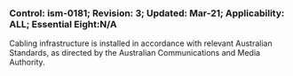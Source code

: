 ### Control: ism-0181; Revision: 3; Updated: Mar-21; Applicability: ALL; Essential Eight:N/A
<p>Cabling infrastructure is installed in accordance with relevant Australian Standards, as directed by the Australian Communications and Media Authority.</p>